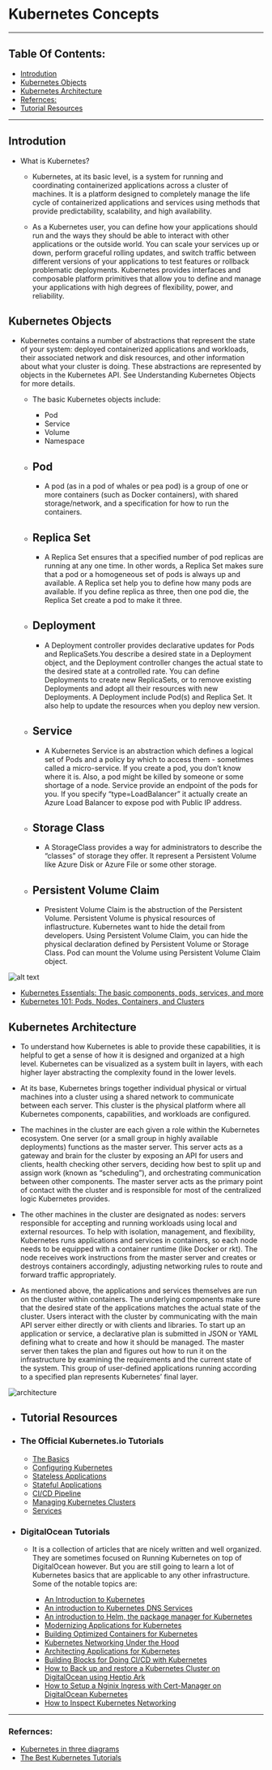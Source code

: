 # Kubernetes Concepts

***************************
## Table Of Contents: 
  - [Introdution](#introdution)
  - [Kubernetes Objects](#kubernetes-objects)
  - [Kubernetes Architecture](#kubernetes-architecture)
  - [Refernces:](#refernces)
  - [Tutorial Resources](#tutorial-resources)

*****************

## Introdution
 - What is Kubernetes?

    - Kubernetes, at its basic level, is a system for running and coordinating containerized applications across a cluster of machines. It is a platform designed to completely manage the life cycle of containerized applications and services using methods that provide predictability, scalability, and high availability.

    - As a Kubernetes user, you can define how your applications should run and the ways they should be able to interact with other applications or the outside world. You can scale your services up or down, perform graceful rolling updates, and switch traffic between different versions of your applications to test features or rollback problematic deployments. Kubernetes provides interfaces and composable platform primitives that allow you to define and manage your applications with high degrees of flexibility, power, and reliability.


## Kubernetes Objects

  - Kubernetes contains a number of abstractions that represent the state of your system: deployed containerized applications and workloads, their associated network and disk resources, and other information about what your cluster is doing. These abstractions are represented by objects in the Kubernetes API. See Understanding Kubernetes Objects for more details.

    - The basic Kubernetes objects include:

        -  Pod
        -  Service
        -  Volume
        -  Namespace

    - ## Pod

        - A pod (as in a pod of whales or pea pod) is a group of one or more containers (such as Docker containers), with shared storage/network, and a specification for how to run the containers.
    
    - ## Replica Set

        - A Replica Set ensures that a specified number of pod replicas are running at any one time. In other words, a Replica Set makes sure that a pod or a homogeneous set of pods is always up and available. A Replica set help you to define how many pods are available. If you define replica as three, then one pod die, the Replica Set create a pod to make it three.

    - ## Deployment

        - A Deployment controller provides declarative updates for Pods and ReplicaSets.You describe a desired state in a Deployment object, and the Deployment controller changes the actual state to the desired state at a controlled rate. You can define Deployments to create new ReplicaSets, or to remove existing Deployments and adopt all their resources with new Deployments. A Deployment include Pod(s) and Replica Set. It also help to update the resources when you deploy new version.

    - ## Service

        - A Kubernetes Service is an abstraction which defines a logical set of Pods and a policy by which to access them - sometimes called a micro-service. If you create a pod, you don’t know where it is. Also, a pod might be killed by someone or some shortage of a node. Service provide an endpoint of the pods for you. If you specify “type=LoadBalancer” it actually create an Azure Load Balancer to expose pod with Public IP address.

    - ## Storage Class

        - A StorageClass provides a way for administrators to describe the “classes” of storage they offer. It represent a Persistent Volume like Azure Disk or Azure File or some other storage.

    - ## Persistent Volume Claim

        - Presistent Volume Claim is the abstruction of the Persistent Volume. Persistent Volume is physical resources of inflastructure. Kubernetes want to hide the detail from developers. Using Persistent Volume Claim, you can hide the physical declaration defined by Persistent Volume or Storage Class. Pod can mount the Volume using Persistent Volume Claim object.


 ![alt text](https://github.com/Tikam02/DevOps-Guide/blob/master/img/kuber-objects.jpeg)


- [Kubernetes Essentials: The basic components, pods, services, and more](https://www.padok.fr/en/blog/kubernetes-essentials-components-pods-services)
-  [Kubernetes 101: Pods, Nodes, Containers, and Clusters](https://medium.com/google-cloud/kubernetes-101-pods-nodes-containers-and-clusters-c1509e409e16)



## Kubernetes Architecture

 - To understand how Kubernetes is able to provide these capabilities, it is helpful to get a sense of how it is designed and organized at a high level. Kubernetes can be visualized as a system built in layers, with each higher layer abstracting the complexity found in the lower levels.

 - At its base, Kubernetes brings together individual physical or virtual machines into a cluster using a shared network to communicate between each server. This cluster is the physical platform where all Kubernetes components, capabilities, and workloads are configured.

 - The machines in the cluster are each given a role within the Kubernetes ecosystem. One server (or a small group in highly available deployments) functions as the master server. This server acts as a gateway and brain for the cluster by exposing an API for users and clients, health checking other servers, deciding how best to split up and assign work (known as “scheduling”), and orchestrating communication between other components. The master server acts as the primary point of contact with the cluster and is responsible for most of the centralized logic Kubernetes provides.

 - The other machines in the cluster are designated as nodes: servers responsible for accepting and running workloads using local and external resources. To help with isolation, management, and flexibility, Kubernetes runs applications and services in containers, so each node needs to be equipped with a container runtime (like Docker or rkt). The node receives work instructions from the master server and creates or destroys containers accordingly, adjusting networking rules to route and forward traffic appropriately.

 - As mentioned above, the applications and services themselves are run on the cluster within containers. The underlying components make sure that the desired state of the applications matches the actual state of the cluster. Users interact with the cluster by communicating with the main API server either directly or with clients and libraries. To start up an application or service, a declarative plan is submitted in JSON or YAML defining what to create and how it should be managed. The master server then takes the plan and figures out how to run it on the infrastructure by examining the requirements and the current state of the system. This group of user-defined applications running according to a specified plan represents Kubernetes’ final layer.

![architecture](https://github.com/Tikam02/DevOps-Guide/blob/master/img/architecture-kuber.jpeg)

- ## Tutorial Resources  

- ### The Official Kubernetes.io Tutorials
      
    - [The Basics](https://kubernetes.io/docs/tutorials/#basics)
    - [Configuring Kubernetes](https://kubernetes.io/docs/tutorials/#configuration)
    - [Stateless Applications](https://kubernetes.io/docs/tutorials/#stateless-applications)
    - [Stateful Applications](https://kubernetes.io/docs/tutorials/#stateful-applications)
    - [CI/CD Pipeline](https://kubernetes.io/docs/tutorials/#ci-cd-pipeline)
    - [Managing Kubernetes Clusters](https://kubernetes.io/docs/tutorials/#clusters)
    - [Services](https://kubernetes.io/docs/tutorials/#services)

- ### DigitalOcean Tutorials

    - It is a collection of articles that are nicely written and well organized. They are sometimes focused on Running Kubernetes on top of DigitalOcean however. But you are still going to learn a lot of Kubernetes basics that are applicable to any other infrastructure. Some of the notable topics are:

        - [An Introduction to Kubernetes](https://www.digitalocean.com/community/tutorials/an-introduction-to-kubernetes)
        - [An introduction to Kubernetes DNS Services](https://www.digitalocean.com/community/tutorials/an-introduction-to-the-kubernetes-dns-service)
        - [An introduction to Helm, the package manager for Kubernetes](https://www.digitalocean.com/community/tutorials/an-introduction-to-helm-the-package-manager-for-kubernetes)
        - [Modernizing Applications for Kubernetes](https://www.digitalocean.com/community/tutorials/modernizing-applications-for-kubernetes)
        - [Building Optimized Containers for Kubernetes](https://www.digitalocean.com/community/tutorials/building-optimized-containers-for-kubernetes)
        - [Kubernetes Networking Under the Hood](https://www.digitalocean.com/community/tutorials/kubernetes-networking-under-the-hood)
        - [Architecting Applications for Kubernetes](https://www.digitalocean.com/community/tutorials/architecting-applications-for-kubernetes)
        - [Building Blocks for Doing CI/CD with Kubernetes](https://www.digitalocean.com/community/tutorials/webinar-series-building-blocks-for-doing-ci-cd-with-kubernetes)
        - [How to Back up and restore a Kubernetes Cluster on DigitalOcean using Heptio Ark](https://www.digitalocean.com/community/tutorials/how-to-back-up-and-restore-a-kubernetes-cluster-on-digitalocean-using-heptio-ark)
        - [How to Setup a Nginix Ingress with Cert-Manager on DigitalOcean Kubernetes](https://www.digitalocean.com/community/tutorials/how-to-set-up-an-nginx-ingress-with-cert-manager-on-digitalocean-kubernetes)
        - [How to Inspect Kubernetes Networking](https://www.digitalocean.com/community/tutorials/how-to-inspect-kubernetes-networking)





************ 

### Refernces:

- [Kubernetes in three diagrams](https://medium.com/@tsuyoshiushio/kubernetes-in-three-diagrams-6aba8432541c)
- [The Best Kubernetes Tutorials](https://www.magalix.com/blog/the-best-kubernetes-tutorials)
